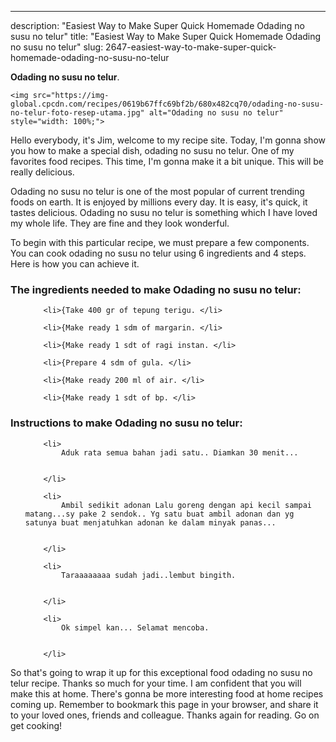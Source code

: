 ---
description: "Easiest Way to Make Super Quick Homemade Odading no susu no telur"
title: "Easiest Way to Make Super Quick Homemade Odading no susu no telur"
slug: 2647-easiest-way-to-make-super-quick-homemade-odading-no-susu-no-telur

<p>
	<strong>Odading no susu no telur</strong>. 
	
</p>
<p>
	
	<img src="https://img-global.cpcdn.com/recipes/0619b67ffc69bf2b/680x482cq70/odading-no-susu-no-telur-foto-resep-utama.jpg" alt="Odading no susu no telur" style="width: 100%;">
	
	
</p>
<p>
	Hello everybody, it's Jim, welcome to my recipe site. Today, I'm gonna show you how to make a special dish, odading no susu no telur. One of my favorites food recipes. This time, I'm gonna make it a bit unique. This will be really delicious.
</p>
	
<p>
	Odading no susu no telur is one of the most popular of current trending foods on earth. It is enjoyed by millions every day. It is easy, it's quick, it tastes delicious. Odading no susu no telur is something which I have loved my whole life. They are fine and they look wonderful.
</p>
<p>
	
</p>

<p>
To begin with this particular recipe, we must prepare a few components. You can cook odading no susu no telur using 6 ingredients and 4 steps. Here is how you can achieve it.
</p>

<h3>The ingredients needed to make Odading no susu no telur:</h3>

<ol>
	
		<li>{Take 400 gr of tepung terigu. </li>
	
		<li>{Make ready 1 sdm of margarin. </li>
	
		<li>{Make ready 1 sdt of ragi instan. </li>
	
		<li>{Prepare 4 sdm of gula. </li>
	
		<li>{Make ready 200 ml of air. </li>
	
		<li>{Make ready 1 sdt of bp. </li>
	
</ol>
<p>
	
</p>

<h3>Instructions to make Odading no susu no telur:</h3>

<ol>
	
		<li>
			Aduk rata semua bahan jadi satu.. Diamkan 30 menit...
			
			
		</li>
	
		<li>
			Ambil sedikit adonan Lalu goreng dengan api kecil sampai matang...sy pake 2 sendok.. Yg satu buat ambil adonan dan yg satunya buat menjatuhkan adonan ke dalam minyak panas...
			
			
		</li>
	
		<li>
			Taraaaaaaaa sudah jadi..lembut bingith.
			
			
		</li>
	
		<li>
			Ok simpel kan... Selamat mencoba.
			
			
		</li>
	
</ol>

<p>
	
</p>

<p>
	So that's going to wrap it up for this exceptional food odading no susu no telur recipe. Thanks so much for your time. I am confident that you will make this at home. There's gonna be more interesting food at home recipes coming up. Remember to bookmark this page in your browser, and share it to your loved ones, friends and colleague. Thanks again for reading. Go on get cooking!
</p>
